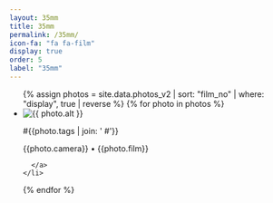 ```yaml
---
layout: 35mm
title: 35mm
permalink: /35mm/
icon-fa: "fa fa-film"
display: true
order: 5
label: "35mm"
---
```


<ul class="photo-list">
  {% assign photos = site.data.photos_v2 
    | sort: "film_no" 
    | where: "display", true
    | reverse
  %} 
  {% for photo in photos %}
    <li class="photo-item aos-jeehye">
      <a class="modal-link">
        <img alt="{{ photo.alt }}" src="{{ photo.link }}">
        <p class="35mm-tags">#{{photo.tags | join: ' #'}}</p>
        <p class="metadata"> {{photo.camera}} • {{photo.film}} </p>  


      </a>
    </li>
  {% endfor %}
</ul>
